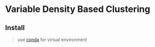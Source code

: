 # Variable Density Based Clustering

## Install
> use [conda](https://docs.conda.io/projects/conda/en/latest/user-guide/tasks/manage-environments.html#specifying-a-location-for-an-environment) for virtual environment 